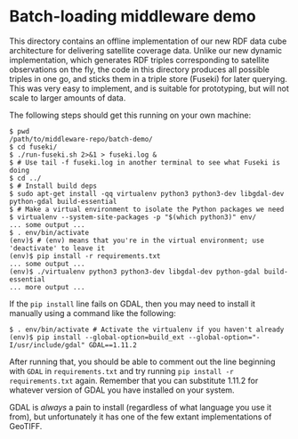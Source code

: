 # Batch-loading middleware demo

This directory contains an offline implementation of our new RDF data cube architecture for delivering satellite coverage data. Unlike our new dynamic implementation, which generates RDF triples corresponding to satellite observations on the fly, the code in this directory produces all possible triples in one go, and sticks them in a triple store (Fuseki) for later querying. This was very easy to implement, and is suitable for prototyping, but will not scale to larger amounts of data.

The following steps should get this running on your own machine:

```shell
$ pwd
/path/to/middleware-repo/batch-demo/
$ cd fuseki/
$ ./run-fuseki.sh 2>&1 > fuseki.log &
$ # Use tail -f fuseki.log in another terminal to see what Fuseki is doing
$ cd ../
$ # Install build deps
$ sudo apt-get install -qq virtualenv python3 python3-dev libgdal-dev python-gdal build-essential
$ # Make a virtual environment to isolate the Python packages we need
$ virtualenv --system-site-packages -p "$(which python3)" env/
... some output ...
$ . env/bin/activate
(env)$ # (env) means that you're in the virtual environment; use 'deactivate' to leave it
(env)$ pip install -r requirements.txt
... some output ...
(env)$ ./virtualenv python3 python3-dev libgdal-dev python-gdal build-essential
... more output ...
```

If the `pip install` line fails on GDAL, then you may need to install it
manually using a command like the following:

```shell
$ . env/bin/activate # Activate the virtualenv if you haven't already
(env)$ pip install --global-option=build_ext --global-option="-I/usr/include/gdal" GDAL==1.11.2
```

After running that, you should be able to comment out the line beginning with
`GDAL` in `requirements.txt` and try running `pip install -r requirements.txt`
again. Remember that you can substitute 1.11.2 for whatever version of GDAL you
have installed on your system.

GDAL is *always* a pain to install (regardless of what language you use it
from), but unfortunately it has one of the few extant implementations of
GeoTIFF.
